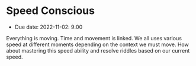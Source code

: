 # Speed Conscious
- Due date: 2022-11-02: 9:00

Everything is moving. Time and movement is linked. We all uses various speed at different moments depending on the context we must move. How about mastering this speed ability and resolve riddles based on our current speed.
